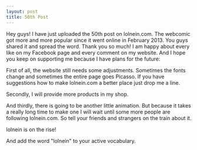 ```yaml
---
layout: post
title: 50th Post
---
```


Hey guys! I have just uploaded the 50th post on lolnein.com. 
The webcomic got more and more popular since it went online in February 2013. 
You guys shared it and spread the word.
Thank you so much! 
I am happy about every like on my Facebook page and every comment on my website. 
And I hope you keep on supporting me because I have plans for the future:

First of all, the website still needs some adjustments. Sometimes the fonts change and sometimes the entire page goes Picasso. If you have suggestions how to make lolnein.com a better place just drop me a line.

Secondly, I will provide more products in my shop.

And thirdly, there is going to be another little animation. 
But because it takes a really long time to make one I will wait until some more people are following lolnein.com. 
So tell your friends and strangers on the train about it.

lolnein is on the rise!

And add the word "lolnein" to your active vocabulary.
